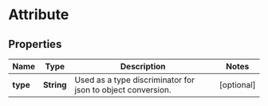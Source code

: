 

# Attribute

## Properties

Name | Type | Description | Notes
------------ | ------------- | ------------- | -------------
**type** | **String** | Used as a type discriminator for json to object conversion. |  [optional]




